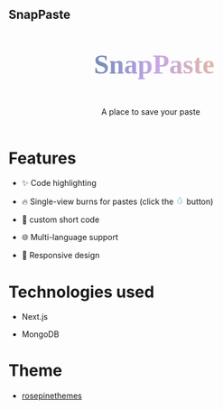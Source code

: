 ## SnapPaste

<div align="center">
<p style="font-size: 3rem; margin-left: 0.75rem; width: 75%; user-select: none; background-image: linear-gradient(to right, #31748f, #c4a7e7, #f6c177); -webkit-background-clip: text; font-family: 'Fira Code';  font-weight: 900; color: transparent; animation: textShine 3s linear infinite;">
          SnapPaste
</p>
    A place to save your paste
    <br>
    <br>

</div>


# Features

- ✨ Code highlighting 
- 🔥 Single-view burns for pastes (click the <svg style="height:15px; color:#9CCFD8" xmlns="http://www.w3.org/2000/svg" viewBox="0 0 24 24" fill="currentColor"><path d="M12 23C16.1421 23 19.5 19.6421 19.5 15.5C19.5 14.6345 19.2697 13.8032 19 13.0296C17.3333 14.6765 16.0667 15.5 15.2 15.5C19.1954 8.5 17 5.5 11 1.5C11.5 6.49951 8.20403 8.77375 6.86179 10.0366C5.40786 11.4045 4.5 13.3462 4.5 15.5C4.5 19.6421 7.85786 23 12 23ZM12.7094 5.23498C15.9511 7.98528 15.9666 10.1223 13.463 14.5086C12.702 15.8419 13.6648 17.5 15.2 17.5C15.8884 17.5 16.5841 17.2992 17.3189 16.9051C16.6979 19.262 14.5519 21 12 21C8.96243 21 6.5 18.5376 6.5 15.5C6.5 13.9608 7.13279 12.5276 8.23225 11.4932C8.35826 11.3747 8.99749 10.8081 9.02477 10.7836C9.44862 10.4021 9.7978 10.0663 10.1429 9.69677C11.3733 8.37932 12.2571 6.91631 12.7094 5.23498Z"></path></svg> button)
- 📝 custom short code




- 🌐 Multi-language support

- 📱 Responsive design

# Technologies used

- Next.js

- MongoDB

# Theme
- [rosepinethemes](https://rosepinetheme.com/)